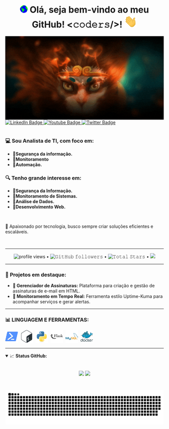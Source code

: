 <h1 align="center">
  <img src="GIF/terra.gif" width="24px"/>
  Olá, seja bem-vindo ao meu GitHub! &lt;𝚌𝚘𝚍𝚎𝚛𝚜/&gt;!
  <img src="GIF/ola.gif" width="40px" />
</h1>
<img src = "GIF/banner.gif" width = "650px" align = "right">

<br/>

<div id="badges">
  <a href = "https://github.com/Weslley-Inocencio">
    <img src="https://img.shields.io/badge/LinkedIn-blue?style=for-the-badge&logo=linkedin&logoColor=white" alt="LinkedIn Badge"/>
  </a>
  
  <a href = "https://linkedin.com/in/weslley-inoc%C3%AAncio-cnse-csae-cpte-ceh-trained-830601128">
    <img src="https://img.shields.io/badge/YouTube-red?style=for-the-badge&logo=youtube&logoColor=white" alt="Youtube Badge"/>
  </a>
  
  <a href = "mailto:weslley.inocencio@proton.me">
    <img src="https://img.shields.io/badge/Twitter-blue?style=for-the-badge&logo=twitter&logoColor=white" alt="Twitter Badge"/>
  </a>
</div>

<br/>


### 💻 **Sou Analista de TI, com foco em:**
- **🔹Segurança da informação.**
- **🔹Monitoramento**
- **🔹Automação.**
  
### 🔍 **Tenho grande interesse em:**
- **🔹Segurança da Informação.**
- **🔹Monitoramento de Sistemas.**
- **🔹Análise de Dados.**
- **🔹Desenvolvimento Web.**

<br/>

🚀 Apaixonado por tecnologia, busco sempre criar soluções eficientes e escaláveis. 

<br/>

---

<p align="center">
  <img alt = "profile views" src="https://komarev.com/ghpvc/?username=Weslley-Inocencio&style=flat&color=blue"/> •   
  <img alt="𝙶𝚒𝚝𝙷𝚞𝚋 𝚏𝚘𝚕𝚕𝚘𝚠𝚎𝚛𝚜" src="https://img.shields.io/github/followers/Weslley-Inocencio?label=Followers&style=social"/> •
  <img src="https://img.shields.io/github/stars/Weslley-Inocencio?label=Stars" alt="𝚃𝚘𝚝𝚊𝚕 𝚂𝚝𝚊𝚛𝚜"/> •
  <a href="https://github.com/sponsors/Weslley-Inocencio"><img src="https://img.shields.io/static/v1?label=Sponsor&message=%E2%9D%A4&logo=GitHub&color=%23fe8e86"/></a>
</p>

---

### 📌 **Projetos em destaque:**  
- **🔹 Gerenciador de Assinaturas:** Plataforma para criação e gestão de assinaturas de e-mail em HTML.  
- **🔹 Monitoramento em Tempo Real:** Ferramenta estilo Uptime-Kuma para acompanhar serviços e gerar alertas.

---

### 📊 **LINGUAGEM E FERRAMENTAS:**

<div>
  <img src="https://github.com/devicons/devicon/blob/master/icons/powershell/powershell-original.svg" title="PowerShell" alt="PowerShell" width="40" height="40"/>&nbsp;
  <img src="https://github.com/devicons/devicon/blob/master/icons/bash/bash-original.svg" title="Shell Script" alt="Shell Script" width="40" height="40"/>&nbsp;
  <img src="https://github.com/devicons/devicon/blob/master/icons/python/python-original.svg" title="Python" alt="Python" width="40" height="40"/>&nbsp;
  <img src="https://github.com/devicons/devicon/blob/master/icons/flask/flask-original-wordmark.svg" title="Flask" alt="Flask" width="40" height="40"/>&nbsp;
  <img src="https://github.com/devicons/devicon/blob/master/icons/mysql/mysql-original-wordmark.svg" title="SQL" alt="SQL" width="40" height="40"/>&nbsp;
  <img src="https://github.com/devicons/devicon/blob/master/icons/docker/docker-original-wordmark.svg" title="Docker" alt="Docker" width="40" height="40"/>&nbsp;
</div>

---

<details open="">
<summary>
  <g-emoji class="g-emoji" alias="chart_with_upwards_trend" fallback-src="https://github.githubassets.com/images/icons/emoji/unicode/1f4c8.png">📈</g-emoji>
  <strong>Status GitHub:</strong>
</summary>
<br/>

<p align="center">
    <img align="center" src="https://github-readme-stats.vercel.app/api?username=Weslley-Inocencio&show_icons=true&hide_border=true&title_color=94b4a4&amp&icon_color=FFFFFF&amp&text_color=FFFFFF&amp&bg_color=000000&count_private=true&include_all_commits=true"/>
    <img align="center" height="195px" src="https://github-readme-stats.vercel.app/api/top-langs/?username=Weslley-Inocencio&text_color=FFFFFF&bg_color=000000&title_color=94b4a4&langs_count=15&layout=compact&hide_border=true" />
</p>
</details>
<br/>

![𝙶𝚒𝚝𝚑𝚞𝚋 𝙲𝚘𝚗𝚝𝚛𝚒𝚋𝚞𝚝𝚒𝚘𝚗 𝙶𝚛𝚊𝚙𝚑](github-contribution-grid-snake.svg)

<br/>
